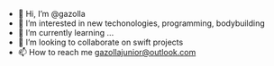 - 👋 Hi, I’m @gazolla
- 👀 I’m interested in new techonologies, programming, bodybuilding
- 🌱 I’m currently learning ...
- 💞️ I’m looking to collaborate on swift projects
- 📫 How to reach me gazollajunior@outlook.com

<!---
gazolla/gazolla is a ✨ special ✨ repository because its `README.md` (this file) appears on your GitHub profile.
You can click the Preview link to take a look at your changes.
--->
